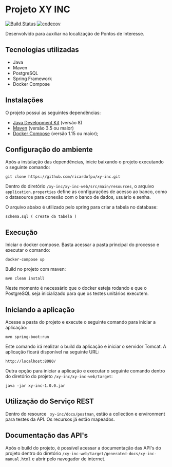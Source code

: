 # Projeto XY INC
[![Build Status](https://travis-ci.org/ricardofpu/xy-inc.svg?branch=master)](https://travis-ci.org/ricardofpu/xy-inc)
[![codecov](https://codecov.io/gh/ricardofpu/xy-inc/branch/master/graph/badge.svg)](https://codecov.io/gh/ricardofpu/xy-inc)

Desenvolvido para auxiliar na localização de Pontos de Interesse.

## Tecnologias utilizadas ##

- Java
- Maven
- PostgreSQL
- Spring Framework
- Docker Compose

## Instalações ##
O projeto possui as seguintes dependências:

* [Java Development Kit](http://www.oracle.com/technetwork/java/javase/downloads/index.html) (versão 8)
* [Maven](https://maven.apache.org/) (versão 3.5 ou maior)
* [Docker Compose](https://docs.docker.com/compose/install/) (versão 1.15 ou maior);

## Configuração do ambiente ##

Após a instalação das dependências, inicie baixando o projeto executando o seguinte comando:
```
git clone https://github.com/ricardofpu/xy-inc.git
```
Dentro do diretório `` /xy-inc/xy-inc-web/src/main/resources ``, o arquivo `` application.properties `` define as configurações de acesso ao banco, como o datasource para conexão com o banco de dados, usuário e senha.

O arquivo abaixo é utilizado pelo spring para criar a tabela no database:

```
schema.sql ( create da tabela )
```
## Execução ##

Iniciar o docker compose. Basta acessar a pasta principal do processo e executar o comando:

```
docker-compose up
```

Build no projeto com maven:

```
mvn clean install
```

Neste momento é necessário que o docker esteja rodando e que o PostgreSQL seja inicializado para que os testes unitários executem.

## Iniciando a aplicação ##

Acesse a pasta do projeto e execute o seguinte comando para iniciar a aplicação:
```
mvn spring-boot:run
```
Este comando irá realizar o build da aplicação e iniciar o servidor Tomcat. A aplicação ficará disponível na seguinte URL:
```
http://localhost:8080/
```
Outra opção para iniciar a aplicação e executar o seguinte comando dentro do diretório do projeto `` /xy-inc/xy-inc-web/target ``:
```
java -jar xy-inc-1.0.0.jar
```
## Utilização do Serviço REST ##

Dentro do resource `` xy-inc/docs/postman``, estão a collection e environment para testes da API. Os recursos já estão mapeados.

## Documentação das API's

Após o build do projeto, é possível acessar a documentação das API's do projeto dentro do diretório `` /xy-inc-web/target/generated-docs/xy-inc-manual.html `` e abrir pelo navegador de internet.
